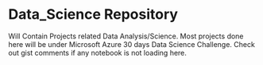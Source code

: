 # Data_Science Repository
Will Contain Projects related Data Analysis/Science. Most projects done here will be under Microsoft Azure 30 days Data Science Challenge.
Check out gist comments if any notebook is not loading here.
